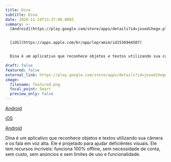 ```yaml
---
title: Dina
subtitle: Dina
date: 2020-11-14T13:37:00.000Z
summary: >-
  [Android](https://play.google.com/store/apps/details?id=josedihego.plus&hl=pt)


  [iOS](https://apps.apple.com/br/app/lepramim/id1536944507)


  Dina é um aplicativo que reconhece objetos e textos utilizando sua câmera e os fala em voz alta. Ele é projetado para ajudar deficiêntes visuais. Ele tem recursos incríveis: funciona 100% offline, sem necessidade de conta, sem custo, sem anúncios e sem limites de uso e funcionalidade.

draft: false
featured: false
external_link: https://play.google.com/store/apps/details?id=josedihego.plus&hl=pt
image:
  filename: featured.png
  focal_point: Smart
  preview_only: false
---
```

[Android](https://play.google.com/store/apps/details?id=josedihego.plus&hl=pt)

[iOS](https://apps.apple.com/br/app/lepramim/id1536944507)

[Android](https://play.google.com/store/apps/details?id=josedihego.plus&hl=pt)

Dina é um aplicativo que reconhece objetos e textos utilizando sua câmera e os fala em voz alta. Ele é projetado para ajudar deficiêntes visuais. Ele tem recursos incríveis: funciona 100% offline, sem necessidade de conta, sem custo, sem anúncios e sem limites de uso e funcionalidade.